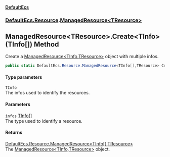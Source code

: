 #### [DefaultEcs](./index.md 'index')
### [DefaultEcs.Resource](./DefaultEcs-Resource.md 'DefaultEcs.Resource').[ManagedResource&lt;TResource&gt;](./DefaultEcs-Resource-ManagedResource-TResource-.md 'DefaultEcs.Resource.ManagedResource&lt;TResource&gt;')
## ManagedResource&lt;TResource&gt;.Create&lt;TInfo&gt;(TInfo[]) Method
Create a [ManagedResource&lt;TInfo,TResource&gt;](./DefaultEcs-Resource-ManagedResource-TInfo_TResource-.md 'DefaultEcs.Resource.ManagedResource&lt;TInfo,TResource&gt;') object with multiple infos.  
```C#
public static DefaultEcs.Resource.ManagedResource<TInfo[],TResource> Create<TInfo>(params TInfo[] infos);
```
#### Type parameters
<a name='DefaultEcs-Resource-ManagedResource-TResource--Create-TInfo-(TInfo--)-TInfo'></a>
`TInfo`  
The infos used to identify the resources.  
  
#### Parameters
<a name='DefaultEcs-Resource-ManagedResource-TResource--Create-TInfo-(TInfo--)-infos'></a>
`infos` [TInfo](#DefaultEcs-Resource-ManagedResource-TResource--Create-TInfo-(TInfo--)-TInfo 'DefaultEcs.Resource.ManagedResource&lt;TResource&gt;.Create&lt;TInfo&gt;(TInfo[]).TInfo')[[]](https://docs.microsoft.com/en-us/dotnet/api/System.Array 'System.Array')  
The type used to identify a resource.  
  
#### Returns
[DefaultEcs.Resource.ManagedResource&lt;](./DefaultEcs-Resource-ManagedResource-TInfo_TResource-.md 'DefaultEcs.Resource.ManagedResource&lt;TInfo,TResource&gt;')[TInfo](#DefaultEcs-Resource-ManagedResource-TResource--Create-TInfo-(TInfo--)-TInfo 'DefaultEcs.Resource.ManagedResource&lt;TResource&gt;.Create&lt;TInfo&gt;(TInfo[]).TInfo')[[]](https://docs.microsoft.com/en-us/dotnet/api/System.Array 'System.Array')[,](./DefaultEcs-Resource-ManagedResource-TInfo_TResource-.md 'DefaultEcs.Resource.ManagedResource&lt;TInfo,TResource&gt;')[TResource](./DefaultEcs-Resource-ManagedResource-TResource-.md#DefaultEcs-Resource-ManagedResource-TResource--TResource 'DefaultEcs.Resource.ManagedResource&lt;TResource&gt;.TResource')[&gt;](./DefaultEcs-Resource-ManagedResource-TInfo_TResource-.md 'DefaultEcs.Resource.ManagedResource&lt;TInfo,TResource&gt;')  
The [ManagedResource&lt;TInfo,TResource&gt;](./DefaultEcs-Resource-ManagedResource-TInfo_TResource-.md 'DefaultEcs.Resource.ManagedResource&lt;TInfo,TResource&gt;') object.  
